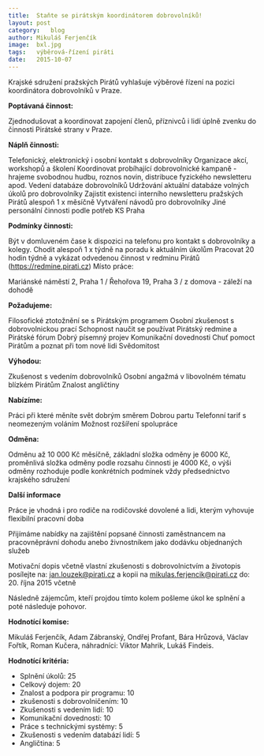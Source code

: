 ```yaml
---
title:	Staňte se pirátským koordinátorem dobrovolníků!
layout:	post
category:	blog
author:	Mikuláš Ferjenčík
image:	bxl.jpg
tags:	výběrová-řízení piráti
date:	2015-10-07
---
```


Krajské sdružení pražských Pirátů vyhlašuje výběrové řízení na pozici koordinátora dobrovolníků v Praze.

**Poptávaná činnost:**

Zjednodušovat a koordinovat zapojení členů, příznivců i lidí úplně zvenku do činnosti Pirátské strany v Praze.

**Náplň činnosti:**

Telefonický, elektronický i osobní kontakt s dobrovolníky
Organizace akcí, workshopů a školení
Koordinovat probíhající dobrovolnické kampaně - hrajeme svobodnou hudbu, roznos novin, distribuce fyzického newsletteru apod.
Vedení databáze dobrovolníků
Udržování aktuální databáze volných úkolů pro dobrovolníky
Zajistit existenci interního newsletteru pražských Pirátů alespoň 1 x měsíčně
Vytváření návodů pro dobrovolníky
Jiné personální činnosti podle potřeb KS Praha

**Podmínky činnosti:**

Být v domluveném čase k dispozici na telefonu pro kontakt s dobrovolníky a kolegy.
Chodit alespoň 1 x týdně na poradu k aktuálním úkolům
Pracovat 20 hodin týdně a vykázat odvedenou činnost v redminu Pirátů (https://redmine.pirati.cz)
Místo práce:

Mariánské náměstí 2, Praha 1 / Řehořova 19, Praha 3 / z domova - záleží na dohodě

**Požadujeme:**

Filosofické ztotožnění se s Pirátským programem
Osobní zkušenost s dobrovolnickou prací
Schopnost naučit se používat Pirátský redmine a Pirátské fórum
Dobrý písemný projev
Komunikační dovednosti
Chuť pomoct Pirátům a poznat při tom nové lidi
Svědomitost

**Výhodou:**

Zkušenost s vedením dobrovolníků
Osobní angažmá v libovolném tématu blízkém Pirátům
Znalost angličtiny

**Nabízíme:**

Práci při které měníte svět dobrým směrem
Dobrou partu
Telefonní tarif s neomezeným voláním
Možnost rozšíření spolupráce

**Odměna:**

Odměnu až 10 000 Kč měsíčně, základní složka odměny je 6000 Kč, proměnlivá složka odměny podle rozsahu činnosti je 4000 Kč, o výši odměny rozhoduje podle konkrétních podmínek vždy předsednictvo krajského sdružení

**Další informace**

Práce je vhodná i pro rodiče na rodičovské dovolené a lidi, kterým vyhovuje flexibilní pracovní doba

Přijímáme nabídky na zajištění popsané činnosti zaměstnancem na pracovněprávní dohodu anebo živnostníkem jako dodávku objednaných služeb

Motivační dopis včetně vlastní zkušenosti s dobrovolnictvím a životopis posílejte na: jan.louzek@pirati.cz a kopii na mikulas.ferjencik@pirati.cz do: 20. října 2015 včetně

Následně zájemcům, kteří projdou tímto kolem pošleme úkol ke splnění a poté následuje pohovor. 

**Hodnotící komise:** 

Mikuláš Ferjenčík, Adam Zábranský, Ondřej Profant, Bára Hrůzová, Václav Fořtík, Roman Kučera, náhradníci: Viktor Mahrik, Lukáš Findeis. 

**Hodnotící kritéria:**

* Splnění úkolů: 25
* Celkový dojem: 20
* Znalost a podpora pir programu: 10
* zkušenosti s dobrovolničením: 10
* Zkušenosti s vedením lidí: 10
* Komunikační dovednosti: 10
* Práce s technickými systémy: 5
* Zkušenosti s vedením databází lidí: 5
* Angličtina: 5


